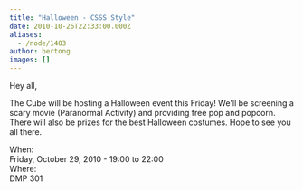 ```yaml
---
title: "Halloween - CSSS Style"
date: 2010-10-26T22:33:00.000Z
aliases:
  - /node/1403
author: bertong
images: []
---
```


<div class="field field-name-body field-type-text-with-summary field-label-hidden"><div class="field-items"><div class="field-item even"><p>Hey all,</p>
<p>The Cube will be hosting a Halloween event this Friday! We&apos;ll be screening a scary movie (Paranormal Activity) and providing free pop and popcorn. There will also be prizes for the best Halloween costumes. Hope to see you all there.</p>
</div></div></div><div class="field field-name-field-dates field-type-datetime field-label-above"><div class="field-label">When:&#xA0;</div><div class="field-items"><div class="field-item even"><span class="date-display-single">Friday, October 29, 2010 - <span class="date-display-range"><span class="date-display-start">19:00</span> to <span class="date-display-end">22:00</span></span></span></div></div></div><div class="field field-name-field-location field-type-text field-label-above"><div class="field-label">Where:&#xA0;</div><div class="field-items"><div class="field-item even">DMP 301</div></div></div>    <footer>
          </footer>
